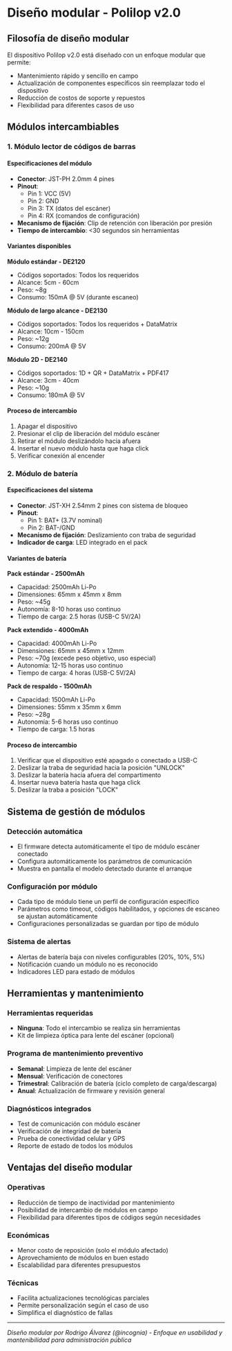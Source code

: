 # Diseño modular - Polilop v2.0

## Filosofía de diseño modular

El dispositivo Polilop v2.0 está diseñado con un enfoque modular que permite:
- Mantenimiento rápido y sencillo en campo
- Actualización de componentes específicos sin reemplazar todo el dispositivo
- Reducción de costos de soporte y repuestos
- Flexibilidad para diferentes casos de uso

## Módulos intercambiables

### 1. Módulo lector de códigos de barras

#### Especificaciones del módulo
- **Conector**: JST-PH 2.0mm 4 pines
- **Pinout**:
  - Pin 1: VCC (5V)
  - Pin 2: GND
  - Pin 3: TX (datos del escáner)
  - Pin 4: RX (comandos de configuración)
- **Mecanismo de fijación**: Clip de retención con liberación por presión
- **Tiempo de intercambio**: <30 segundos sin herramientas

#### Variantes disponibles

**Módulo estándar - DE2120**
- Códigos soportados: Todos los requeridos
- Alcance: 5cm - 60cm
- Peso: ~8g
- Consumo: 150mA @ 5V (durante escaneo)

**Módulo de largo alcance - DE2130**
- Códigos soportados: Todos los requeridos + DataMatrix
- Alcance: 10cm - 150cm
- Peso: ~12g
- Consumo: 200mA @ 5V

**Módulo 2D - DE2140**
- Códigos soportados: 1D + QR + DataMatrix + PDF417
- Alcance: 3cm - 40cm
- Peso: ~10g
- Consumo: 180mA @ 5V

#### Proceso de intercambio
1. Apagar el dispositivo
2. Presionar el clip de liberación del módulo escáner
3. Retirar el módulo deslizándolo hacia afuera
4. Insertar el nuevo módulo hasta que haga click
5. Verificar conexión al encender

### 2. Módulo de batería

#### Especificaciones del sistema
- **Conector**: JST-XH 2.54mm 2 pines con sistema de bloqueo
- **Pinout**:
  - Pin 1: BAT+ (3.7V nominal)
  - Pin 2: BAT-/GND
- **Mecanismo de fijación**: Deslizamiento con traba de seguridad
- **Indicador de carga**: LED integrado en el pack

#### Variantes de batería

**Pack estándar - 2500mAh**
- Capacidad: 2500mAh Li-Po
- Dimensiones: 65mm x 45mm x 8mm
- Peso: ~45g
- Autonomía: 8-10 horas uso continuo
- Tiempo de carga: 2.5 horas (USB-C 5V/2A)

**Pack extendido - 4000mAh**
- Capacidad: 4000mAh Li-Po
- Dimensiones: 65mm x 45mm x 12mm
- Peso: ~70g (excede peso objetivo, uso especial)
- Autonomía: 12-15 horas uso continuo
- Tiempo de carga: 4 horas (USB-C 5V/2A)

**Pack de respaldo - 1500mAh**
- Capacidad: 1500mAh Li-Po
- Dimensiones: 55mm x 35mm x 6mm
- Peso: ~28g
- Autonomía: 5-6 horas uso continuo
- Tiempo de carga: 1.5 horas

#### Proceso de intercambio
1. Verificar que el dispositivo esté apagado o conectado a USB-C
2. Deslizar la traba de seguridad hacia la posición "UNLOCK"
3. Deslizar la batería hacia afuera del compartimento
4. Insertar nueva batería hasta que haga click
5. Deslizar la traba a posición "LOCK"

## Sistema de gestión de módulos

### Detección automática
- El firmware detecta automáticamente el tipo de módulo escáner conectado
- Configura automáticamente los parámetros de comunicación
- Muestra en pantalla el modelo detectado durante el arranque

### Configuración por módulo
- Cada tipo de módulo tiene un perfil de configuración específico
- Parámetros como timeout, códigos habilitados, y opciones de escaneo se ajustan automáticamente
- Configuraciones personalizadas se guardan por tipo de módulo

### Sistema de alertas
- Alertas de batería baja con niveles configurables (20%, 10%, 5%)
- Notificación cuando un módulo no es reconocido
- Indicadores LED para estado de módulos

## Herramientas y mantenimiento

### Herramientas requeridas
- **Ninguna**: Todo el intercambio se realiza sin herramientas
- Kit de limpieza óptica para lente del escáner (opcional)

### Programa de mantenimiento preventivo
- **Semanal**: Limpieza de lente del escáner
- **Mensual**: Verificación de conectores
- **Trimestral**: Calibración de batería (ciclo completo de carga/descarga)
- **Anual**: Actualización de firmware y revisión general

### Diagnósticos integrados
- Test de comunicación con módulo escáner
- Verificación de integridad de batería
- Prueba de conectividad celular y GPS
- Reporte de estado de todos los módulos

## Ventajas del diseño modular

### Operativas
- Reducción de tiempo de inactividad por mantenimiento
- Posibilidad de intercambio de módulos en campo
- Flexibilidad para diferentes tipos de códigos según necesidades

### Económicas
- Menor costo de reposición (solo el módulo afectado)
- Aprovechamiento de módulos en buen estado
- Escalabilidad para diferentes presupuestos

### Técnicas
- Facilita actualizaciones tecnológicas parciales
- Permite personalización según el caso de uso
- Simplifica el diagnóstico de fallas

---

*Diseño modular por Rodrigo Álvarez (@incognia) - Enfoque en usabilidad y mantenibilidad para administración pública*
